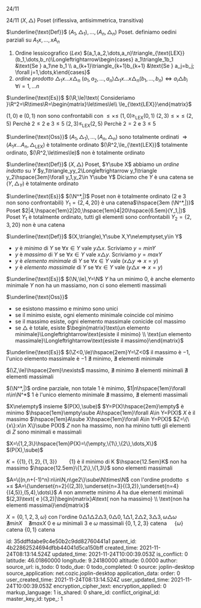 24/11

24/11
$(X,\triangle)$ Poset (riflessiva, antisimmetrica, transitiva)

$\underline{\text{Def}}$
$(A_1,\triangle_1),\dots,(A_n,\triangle_n)$ Poset. definiamo oedini parziali su $A_1x,\dots,xA_n$
1) Ordine lessicografico (*Lex*)
$(a_1,a_2,\dots,a_n)\triangle_{\text{LEX}}(b_1,\dots,b_n)\Longleftrightarrow\begin{cases} a_1\triangle_1b_1 &\text{Se } a_1\ne b_1 \\ a_{k+1}\triangle_{k+1}b_{k+1} &\text{Se } a_j=b_j; \forall j=1,\dots,k\end{cases}$
2) *ordine prodotto* $\triangle_1x\dots x\triangle_n$
$(a_1,a_2,\dots,a_n)\triangle_1x\dots x\triangle_n(b_1,\dots,b_n)\Longleftrightarrow a_i\triangle b_i\hspace{1em}\forall i=1,\dots n$

$\underline{\text{Es}}$
$(\R,\le)\text{ Consideriamo }\R^2=\R\times\R=\begin{matrix}\le\times\le\\ \le_{\text{LEX}}\end{matrix}$

$(1,0)\text{ e }(0,1)$ non sono confrontabili con $\le\times\le$
$(1,0)\ge_{\text{LEX}}(0,1)$
$(2,3)\le\times\le(2,5)\text{ Perchè }2\le2\text{ e }3\le5$
$(2,3)\le_{\text{LEX}}(2,5)\text{ Perchè }2=2\text{ e }3\le5$

$\underline{\text{Oss}}$
$(A_1,\triangle_1),\dots,(A_n,\triangle_n)$ sono totalmente ordinati $\Longrightarrow(A_1x\dots A_n,\triangle_{\text{LEX}})$ è totalmente ordinato
$(\R^2,\le_{\text{LEX}}$ totalmente ordinato, $(\R^2,\le\times\le)$ non è totalmente ordinato

$\underline{\text{Def}}$
$(X,\triangle)$ Poset, $Y\sube X$ abbiamo un *ordine indotto* su $Y$
$y_1\triangle_yy_2\Longleftrightarrow y_1\triangle y_2\hspace{3em}\forall y_1,y_2\in Y\sube Y$
Diciamo che $Y$ è una catena se $(Y,\triangle_Y)$ è totalmente ordinato

$\underline{\text{Es}}$
$(\N^*,|)$ Poset non è totalmente ordinato (2 e 3 non sono confrontabili)
$Y_1=\{2,4,20\}$ è una catena$\hspace{3em (\N^*,|)}$ Poset
$2|4,\hspace{1em}2|20,\hspace{1em}4|20\hspace{6.5em}(Y_1,|)$ Poset
$Y_1$ è totalmente ordinato, tutti gli elementi sono confrontabili
$Y_2=\{2,3,20\}$ non è una catena

$\underline{\text{Def}}$
$(X,\triangle),Y\sube X,Y\ne\emptyset,y\in Y$
- $y$ è *minimo* di $Y$ se $\forall x\in Y$ vale $y\triangle x$. Scriviamo $y=minY$
- $y$ è *massimo* di $Y$ se $\forall x\in Y$ vale $x\triangle y$. Scriviamo $y=maxY$
- $y$ è *elemento minimale* di $Y$ se $\forall x\in Y$ vale $(x\triangle y\Longrightarrow x=y)$
- $y$ è *elemento massimale* di $Y$ se $\forall x\in Y$ vale $(y\triangle x\Longrightarrow x=y)$

$\underline{\text{Es}}$
$(\N,\le),Y=\N$
$Y$ ha un minimo $0$, è anche elemento minimale
$Y$ non ha un massiamo, non ci sono elementi massimali

$\underline{\text{Oss}}$
- se esistono massimo e minimo sono unici
- se il minimo esiste, ogni elemento minimale coincide col minimo
- se il massimo esiste, ogni elemento massimale conicide col massimo
- se $\triangle$ è totale, esiste $\begin{matrix}\text{un elemento minimale}\Longleftrightarrow\text{esiste il minimo} \\ \text{un elemento massimale}\Longleftrightarrow\text{esiste il massimo}\end{matrix}$

$\underline{\text{Es}}$
$(\Z<0,\le)\hspace{2em}Y=\Z<0$
il massimo è $-1$, l'unico elemento massimale è $-1$
$\nexists$ minimo, $\nexists$ elementi minimale

$(\Z,\le)\hspace{2em}\nexists$ massimo, $\nexists$ minimo
$\nexists$ elementi minimali $\nexists$ elementi massimali

$(\N^*,|)$ ordine parziale, non totale
$1$ è minimo, $1|n\hspace{1em}\forall n\in\N^*$
$1$ è l'unico elemento minimale
$\nexists$ massimo, $\nexists$ elementi massimali

$X\ne\empty$ insieme $(P(X),\sube)$
$Y=P(X)\hspace{2em}\empty$ è minimo $\hspace{1em}\empty\sube A\hspace{1em}\forall A\in Y=P(X)$
$X$ è il massimo $\hspace{1em}A\sube X\hspace{1em}\forall A\in Y=P(X)$
$Z=\{\{x\}:x\in X\}\sube P(X)$
$Z$ non ha massimo, non ha minino
tutti gli elementi di $Z$ sono minimali e massimali

$X=\{1,2,3\}\hspace{1em}P(X)=\{\empty,\{1\},\{2\},\dots,X\}$
$(P(X),\sube)$

$K=\{\{1\},\{1,2\},\{1,3\}\}\hspace{2em}\{1\}$  è il minimo di K
$\hspace{12.5em}K$ non ha massimo
$\hspace{12.5em}\{1,2\},\{1,3\}$ sono elementi massimali

$A=\{(n,n+(-1)^n):n\in\N,n\ge2\}\sube\N\times\N$
con l'ordine prodotto $\le\times\le$
$A=\{\underset{n=2}{(2,3)},\underset{n=3}{(3,2)},\underset{n=4}{(4,5)},(5,4),\dots\}$
$A$ non ammette minimo
$A$ ha due elementi minimali $(2,3)\text{ e }(3,2)|\begin{matrix}A\text{ non ha massimo} \\ \text{non ha elementi massimai}\end{matrix}$

$X=\{0,1,2,3,\omega\}$ con l'ordine $0\triangle1\triangle2\triangle3,0\triangle0,1\triangle1,2\triangle2,3\triangle3,\omega\triangle\omega$
$\nexists minX\hspace{1em}\nexists maxX$
$0$ e $\omega$ minimali
$3$ e $\omega$ massimali
$\{0,1,2,3\}$ catena $\hspace{1em}\{\omega\}$ catena
$\{0,1\}$ catena



id: 35ddffdabe9c4e50b2c9dd82760441a1
parent_id: 4b22862524694dfbb44041d5ca150bff
created_time: 2021-11-24T08:13:14.524Z
updated_time: 2021-11-24T10:00:39.053Z
is_conflict: 0
latitude: 46.01860000
longitude: 9.24180000
altitude: 0.0000
author: 
source_url: 
is_todo: 0
todo_due: 0
todo_completed: 0
source: joplin-desktop
source_application: net.cozic.joplin-desktop
application_data: 
order: 0
user_created_time: 2021-11-24T08:13:14.524Z
user_updated_time: 2021-11-24T10:00:39.053Z
encryption_cipher_text: 
encryption_applied: 0
markup_language: 1
is_shared: 0
share_id: 
conflict_original_id: 
master_key_id: 
type_: 1